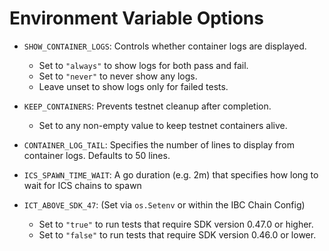 # Environment Variable Options

- `SHOW_CONTAINER_LOGS`: Controls whether container logs are displayed.

    - Set to `"always"` to show logs for both pass and fail.
    - Set to `"never"` to never show any logs.
    - Leave unset to show logs only for failed tests.

- `KEEP_CONTAINERS`: Prevents testnet cleanup after completion.

    - Set to any non-empty value to keep testnet containers alive.

- `CONTAINER_LOG_TAIL`: Specifies the number of lines to display from container logs. Defaults to 50 lines.

- `ICS_SPAWN_TIME_WAIT`: A go duration (e.g. 2m) that specifies how long to wait for ICS chains to spawn

- `ICT_ABOVE_SDK_47`: (Set via `os.Setenv` or within the IBC Chain Config)

  - Set to `"true"` to run tests that require SDK version 0.47.0 or higher. 
  - Set to `"false"` to run tests that require SDK version 0.46.0 or lower.